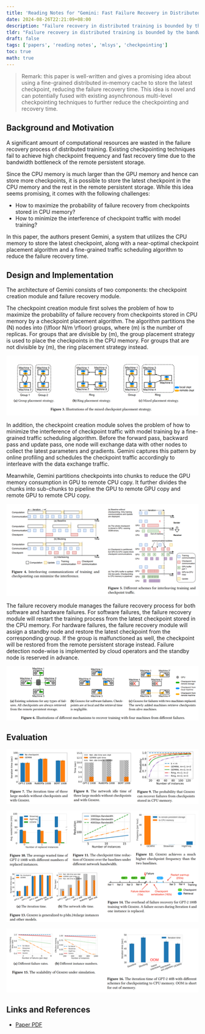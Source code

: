 ```yaml
---
title: 'Reading Notes for "Gemini: Fast Failure Recovery in Distributed Training with In-Memory Checkpoints"'
date: 2024-08-26T22:21:09+08:00
description: "Failure recovery in distributed training is bounded by the bandwidth of the remote persistent storage. This paper presents Gemini, a system that utilizes the CPU memory to store the latest checkpoint and reduce the failure recovery time, with near-optimal checkpoint placement and fine-grained traffic scheduling."
tldr: "Failure recovery in distributed training is bounded by the bandwidth of the remote persistent storage. This paper presents Gemini, a system that utilizes the CPU memory to store the latest checkpoint and reduce the failure recovery time, with near-optimal checkpoint placement and fine-grained traffic scheduling." 
draft: false
tags: ['papers', 'reading notes', 'mlsys', 'checkpointing']
toc: true
math: true
---
```


> Remark: this paper is well-written and gives a promising idea about using a fine-grained distributed in-memory cache to store the latest checkpoint, reducing the failure recovery time. This idea is novel and can potentially fused with existing asynchronous multi-level checkpointing techniques to further reduce the checkpointing and recovery time.

## Background and Motivation

A significant amount of computational resources are wasted in the failure recovery process of distributed training. Existing checkpointing techniques fail to achieve high checkpoint frequency and fast recovery time due to the bandwidth bottleneck of the remote persistent storage.

Since the CPU memory is much larger than the GPU memory and hence can store more checkpoints, it is possible to store the latest checkpoint in the CPU memory and the rest in the remote persistent storage. While this idea seems promising, it comes with the following challenges:

* How to maximize the probability of failure recovery from checkpoints stored in CPU memory?
* How to minimize the interference of checkpoint traffic with model training?

In this paper, the authors present Gemini, a system that utilizes the CPU memory to store the latest checkpoint, along with a near-optimal checkpoint placement algorithm and a fine-grained traffic scheduling algorithm to reduce the failure recovery time.

## Design and Implementation

The architecture of Gemini consists of two components: the checkpoint creation module and failure recovery module.

The checkpoint creation module first solves the problem of how to maximize the probability of failure recovery from checkpoints stored in CPU memory by a checkpoint placement algorithm. The algorithm partitions the \(N\) nodes into \(\lfloor N/m \rfloor\) groups, where \(m\) is the number of replicas. For groups that are divisible by \(m\), the group placement strategy is used to place the checkpoints in the CPU memory. For groups that are not divisible by \(m\), the ring placement strategy instead.

![Placement Strategies](placement.png)

In addition, the checkpoint creation module solves the problem of how to minimize the interference of checkpoint traffic with model training by a fine-grained traffic scheduling algorithm. Before the forward pass, backward pass and update pass, one node will exchange data with other nodes to collect the latest parameters and gradients. Gemini captures this pattern by online profiling and schedules the checkpoint traffic accordingly to interleave with the data exchange traffic.

Meanwhile, Gemini partitions checkpoints into chunks to reduce the GPU memory consumption in GPU to remote CPU copy. It further divides the chunks into sub-chunks to pipeline the GPU to remote GPU copy and remote GPU to remote CPU copy.

![Traffic Scheduling](traffic-schedule.png)

The failure recovery module manages the failure recovery process for both software and hardware failures. For software failures, the failure recovery module will restart the training process from the latest checkpoint stored in the CPU memory. For hardware failures, the failure recovery module will assign a standby node and restore the latest checkpoint from the corresponding group. If the group is malfunctioned as well, the checkpoint will be restored from the remote persistent storage instead. Failure detection node-wise is implemented by cloud operators and the standby node is reserved in advance.

![Recover Process](recover.png)

## Evaluation

![Training Efficiency](eval-efficiency.png)

![System Scalability](eval-scale1.png)

![System Scalability](eval-scale2.png)

## Links and References

* [Paper PDF](https://doi.org/10.1145/3600006.3613145)
